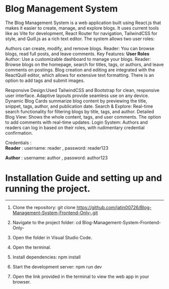# Blog Management System
The Blog Management System is a web application built using React.js that makes it easier to create, manage, and explore blogs. It uses current tools like as Vite for development, React Router for navigation, TailwindCSS for style, and Quill.js as a rich text editor. The system allows two user roles:

Authors can create, modify, and remove blogs.
Reader: You can browse blogs, read full posts, and leave comments.
Key Features: **User Roles**
Author: Use a customizable dashboard to manage your blogs.
Reader: Browse blogs on the homepage, search for titles, tags, or authors, and leave comments on postings.
Blog creation and editing are integrated with the ReactQuill editor, which allows for extensive text formatting. There is an option to add tags and submit images.


Responsive Design:Used TailwindCSS and Bootstrap for clean, responsive user interface. Adaptive layouts provide seamless use on any device.
Dynamic Blog Cards summarize blog content by previewing the title, snippet, tags, author, and publication date.
Search & Explore: Real-time search functionality for filtering blogs by title, tags, and author.
Detailed Blog View: Shows the whole content, tags, and user comments. The option to add comments with real-time updates.
Login System: Authors and readers can log in based on their roles, with rudimentary credential confirmation. 


Credentials :  
**Reader** : username: reader , 
             password: reader123
         
**Author** : username: author , 
           password: author123 
        


# Installation Guide and setting up and running the project.
------------------------------------------------------------------

1. Clone the repository: git clone https://github.com/jatin00726/Blog-Management-System-Frontend-Only-.git

2. Navigate to the project folder: cd Blog-Management-System-Frontend-Only-

3. Open the folder in Visual Studio Code.

4. Open the terminal.

5. Install dependencies: npm install

6. Start the development server: npm run dev

7. Open the link provided in the terminal to view the web app in your browser.







